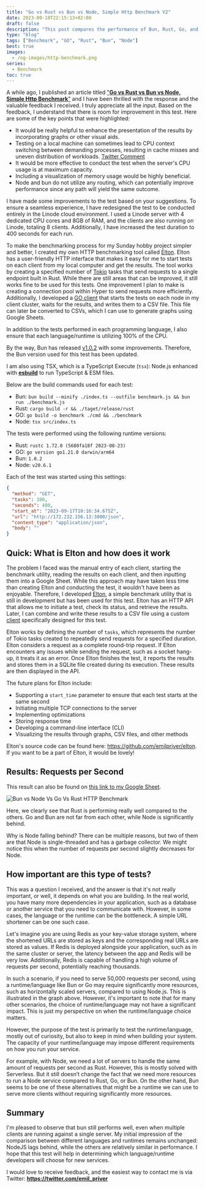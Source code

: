 ```yaml
---
title: "Go vs Rust vs Bun vs Node, Simple Http Benchmark V2"
date: 2023-09-18T22:15:13+02:00
draft: false
description: "This post compares the performance of Bun, Rust, Go, and Node for handling HTTP requests. The author benchmarks each language using a simple benchmark test and tests returning a simple string and a JSON string. The post also discusses the author's reasons for conducting the test and provides a summary of the results."
type: "blog"
tags: ["Benchmark", "GO", "Rust", "Bun", "Node"]
best: true
images:
  - /og-images/http-benchmark.png
series:
  - Benchmark
toc: true
---
```


A while ago, I published an article titled ["**Go vs Rust vs Bun vs Node, Simple Http Benchmark**"](https://www.priver.dev/blog/benchmark/go-vs-rust-vs-bun-vs-node-http-benchmark/) and I have been thrilled with the response and the valuable feedback I received. I truly appreciate all the input. Based on the feedback, I understand that there is room for improvement in this test. Here are some of the key points that were highlighted:

- It would be really helpful to enhance the presentation of the results by incorporating graphs or other visual aids.
- Testing on a local machine can sometimes lead to CPU context switching between demanding processes, resulting in cache misses and uneven distribution of workloads. [Twitter Comment](https://x.com/tusharmath/status/1703057561627603072?s=20)
- It would be more effective to conduct the test when the server's CPU usage is at maximum capacity.
- Including a visualization of memory usage would be highly beneficial.
- Node and bun do not utilize any routing, which can potentially improve performance since any path will yield the same outcome.

I have made some improvements to the test based on your suggestions. To ensure a seamless experience, I have redesigned the test to be conducted entirely in the Linode cloud environment. I used a Linode server with 4 dedicated CPU cores and 8GB of RAM, and the clients are also running on Linode, totaling 8 clients. Additionally, I have increased the test duration to 400 seconds for each run.

To make the benchmarking process for my Sunday hobby project simpler and better, I created my own HTTP benchmarking tool called [Elton](https://github.com/emilpriver/elton). Elton has a user-friendly HTTP interface that makes it easy for me to start tests on each client from my local computer and get the results. The tool works by creating a specified number of [Tokio](https://tokio.rs/) tasks that send requests to a single endpoint built in Rust. While there are still areas that can be improved, it still works fine to be used for this tests. One improvement I plan to make is creating a connection pool within Hyper to send requests more efficiently. Additionally, I developed a [GO client](https://github.com/emilpriver/go-rust-bun-node/tree/v2/client) that starts the tests on each node in my client cluster, waits for the results, and writes them to a CSV file. This file can later be converted to CSVs, which I can use to generate graphs using Google Sheets.  

In addition to the tests performed in each programming language, I also ensure that each language/runtime is utilizing 100% of the CPU.

By the way, Bun has released [v1.0.2](https://bun.sh/blog/bun-v1.0.2) with some improvements. Therefore, the Bun version used for this test has been updated.

I am also using TSX, which is a TypeScript Execute (`tsx`): Node.js enhanced with **[esbuild](https://esbuild.github.io/)** to run TypeScript & ESM files.

Below are the build commands used for each test:

- Bun: `bun build --minify ./index.ts --outfile benchmark.js && bun run ./benchmark.js`
- Rust: `cargo build -r && ./taget/release/rust`
- GO: `go build -o benchmark ./cmd && ./benchmark`
- Node: `tsx src/index.ts`

The tests were performed using the following runtime versions:

- Rust: `rustc 1.72.0 (5680fa18f 2023-08-23)`
- GO: `go version go1.21.0 darwin/arm64`
- Bun: `1.0.2`
- Node: `v20.6.1`

Each of the test was started using this settings:
```json
{
  "method": "GET",
  "tasks": 100,
  "seconds": 400,
  "start_at": "2023-09-17T10:16:34.675Z",
  "url": "http://172.232.156.13:3000/json", 
  "content_type": "application/json",
  "body": ""
}
```

## Quick: What is Elton and how does it work

The problem I faced was the manual entry of each client, starting the benchmark utility, reading the results on each client, and then inputting them into a Google Sheet. While this approach may have taken less time than creating Elton and conducting the test, it wouldn't have been as enjoyable. Therefore, I developed [Elton](https://github.com/emilpriver/elton), a simple benchmark utility that is still in development but has been used for this test. Elton has an HTTP API that allows me to initiate a test, check its status, and retrieve the results. Later, I can combine and write these results to a CSV file using a custom [client](https://github.com/emilpriver/go-rust-bun-node/tree/v2/client) specifically designed for this test.

Elton works by defining the number of `tasks`, which represents the number of Tokio tasks created to repeatedly send requests for a specified duration. Elton considers a request as a complete round-trip request. If Elton encounters any issues while sending the request, such as a socket hang-up, it treats it as an error. Once Elton finishes the test, it reports the results and stores them in a SQLite file created during its execution. These results are then displayed in the API.

The future plans for Elton include:

- Supporting a `start_time` parameter to ensure that each test starts at the same second
- Initiating multiple TCP connections to the server
- Implementing optimizations
- Storing response time
- Developing a command-line interface (CLI)
- Visualizing the results through graphs, CSV files, and other methods

Elton's source code can be found here: https://github.com/emilpriver/elton. If you want to be a part of Elton, it would be lovely!

## Results: Requests per Second

This result can also be found on [this link to my Google Sheet](https://docs.google.com/spreadsheets/d/1LmQFoFOp_ECgz5BWNMZQBdxHEkJaNbEeT0_0jdNwiO4/edit?usp=sharing).

![Bun vs Node Vs Go Vs Rust HTTP Benchmark](/images/benchmark/node-vs-bun-vs-rust-vs-go.png)

Here, we clearly see that Rust is performing really well compared to the others. Go and Bun are not far from each other, while Node is significantly behind.

Why is Node falling behind? There can be multiple reasons, but two of them are that Node is single-threaded and has a garbage collector. We might notice this when the number of requests per second slightly decreases for Node.


## How important are this type of tests?

This was a question I received, and the answer is that it's not really important, or well, it depends on what you are building. In the real world, you have many more dependencies in your application, such as a database or another service that you need to communicate with. However, in some cases, the language or the runtime can be the bottleneck. A simple URL shortener can be one such case.

Let's imagine you are using Redis as your key-value storage system, where the shortened URLs are stored as keys and the corresponding real URLs are stored as values. If Redis is deployed alongside your application, such as in the same cluster or server, the latency between the app and Redis will be very low. Additionally, Redis is capable of handling a high volume of requests per second, potentially reaching thousands.

In such a scenario, if you need to serve 50,000 requests per second, using a runtime/language like Bun or Go may require significantly more resources, such as horizontally scaled servers, compared to using Node.js. This is illustrated in the graph above. However, it's important to note that for many other scenarios, the choice of runtime/language may not have a significant impact. This is just my perspective on when the runtime/language choice matters.

However, the purpose of the test is primarily to test the runtime/language, mostly out of curiosity, but also to keep in mind when building your system. The capacity of your runtime/language may impose different requirements on how you run your service.

For example, with Node, we need a lot of servers to handle the same amount of requests per second as Rust. However, this is mostly solved with Serverless. But it still doesn’t change the fact that we need more resources to run a Node service compared to Rust, Go, or Bun. On the other hand, Bun seems to be one of these alternatives that might be a runtime we can use to serve more clients without requiring significantly more resources.

## Summary

I'm pleased to observe that bun still performs well, even when multiple clients are running against a single server. My initial impression of the comparison between different languages and runtimes remains unchanged: NodeJS lags behind, while the others are relatively similar in performance. I hope that this test will help in determining which language/runtime developers will choose for new services.

I would love to receive feedback, and the easiest way to contact me is via Twitter: **https://twitter.com/emil_priver**
